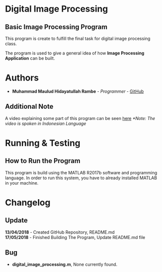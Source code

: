# Digital Image Processing
## Basic Image Processing Program

This program is create to fulfill the final task for digital image processing class.

The program is used to give a general idea of how __Image Processing Application__ can be built.

# Authors
* __Muhammad Maulud Hidayatullah Rambe__ - _Programmer_ - [GitHub](https://github.com/mmauludhr)

## Additional Note
A video explaining some part of this program can be seen [here](https://youtu.be/5qWuShmFTXk) _*Note: The video is spoken in Indonesian Language_

# Running & Testing
## How to Run the Program
This program is build using the MATLAB R2017b software and programming language. In order to run this system, you have to already installed MATLAB in your machine.

# Changelog
## Update
__13/04/2018__ - Created GitHub Repository, README.md<br/>
__17/05/2018__ - Finished Building The Program, Update README.md file</br>

## Bug
 - __digital_image_processing.m__, None currently found.
